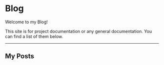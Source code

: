 # Blog
Welcome to my Blog!  

This site is for project documentation or any general documentation.
You can find a list of them below.

----

## My Posts